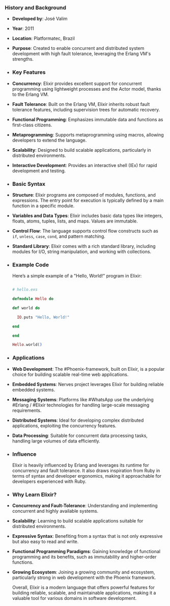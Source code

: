 ### **History and Background**
- **Developed by**: José Valim
- **Year**: 2011
- **Location**: Platformatec, Brazil
- **Purpose**: Created to enable concurrent and distributed system development with high fault tolerance, leveraging the Erlang VM's strengths.
- ### **Key Features**
- **Concurrency**: Elixir provides excellent support for concurrent programming using lightweight processes and the Actor model, thanks to the Erlang VM.
- **Fault Tolerance**: Built on the Erlang VM, Elixir inherits robust fault tolerance features, including supervision trees for automatic recovery.
- **Functional Programming**: Emphasizes immutable data and functions as first-class citizens.
- **Metaprogramming**: Supports metaprogramming using macros, allowing developers to extend the language.
- **Scalability**: Designed to build scalable applications, particularly in distributed environments.
- **Interactive Development**: Provides an interactive shell (IEx) for rapid development and testing.
- ### **Basic Syntax**
- **Structure**: Elixir programs are composed of modules, functions, and expressions. The entry point for execution is typically defined by a main function in a specific module.
- **Variables and Data Types**: Elixir includes basic data types like integers, floats, atoms, tuples, lists, and maps. Values are immutable.
- **Control Flow**: The language supports control flow constructs such as `if`, `unless`, `case`, `cond`, and pattern matching.
- **Standard Library**: Elixir comes with a rich standard library, including modules for I/O, string manipulation, and working with collections.
- ### **Example Code**
  
  Here’s a simple example of a "Hello, World!" program in Elixir:
  
  ```elixir
  
  # hello.exs
  
  defmodule Hello do
  
  def world do
  
    IO.puts "Hello, World!"
  
  end
  
  end
  
  Hello.world()
  
  ```
- ### **Applications**
- **Web Development**: The #Phoenix-framework, built on Elixir, is a popular choice for building scalable real-time web applications.
- **Embedded Systems**: Nerves project leverages Elixir for building reliable embedded systems.
- **Messaging Systems**: Platforms like #WhatsApp use the underlying #Erlang / #Elixir technologies for handling large-scale messaging requirements.
- **Distributed Systems**: Ideal for developing complex distributed applications, exploiting the concurrency features.
- **Data Processing**: Suitable for concurrent data processing tasks, handling large volumes of data efficiently.
- ### **Influence**
  
  Elixir is heavily influenced by Erlang and leverages its runtime for concurrency and fault tolerance. It also draws inspiration from Ruby in terms of syntax and developer ergonomics, making it approachable for developers experienced with Ruby.
- ### **Why Learn Elixir?**
- **Concurrency and Fault-Tolerance**: Understanding and implementing concurrent and highly available systems.
- **Scalability**: Learning to build scalable applications suitable for distributed environments.
- **Expressive Syntax**: Benefiting from a syntax that is not only expressive but also easy to read and write.
- **Functional Programming Paradigms**: Gaining knowledge of functional programming and its benefits, such as immutability and higher-order functions.
- **Growing Ecosystem**: Joining a growing community and ecosystem, particularly strong in web development with the Phoenix framework.
  
  Overall, Elixir is a modern language that offers powerful features for building reliable, scalable, and maintainable applications, making it a valuable tool for various domains in software development.